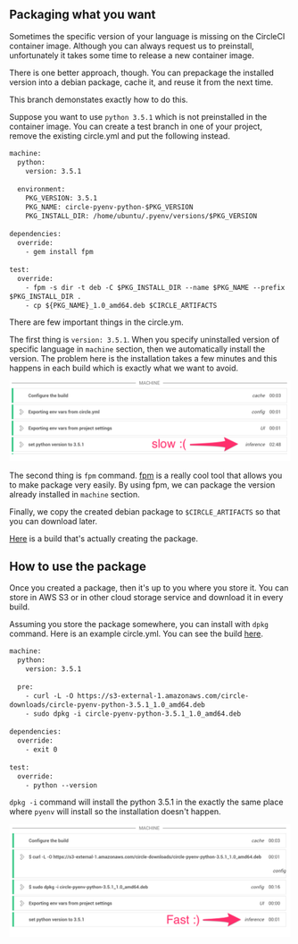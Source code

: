 ## Packaging what you want
Sometimes the specific version of your language is missing on the CircleCI container image. Although you can always request us to preinstall, unfortunately it takes some time to release a new container image.

There is one better approach, though. You can prepackage the installed version into a debian package, cache it, and reuse it from the next time.

This branch demonstates exactly how to do this.

Suppose you want to use `python 3.5.1` which is not preinstalled in the container image. You can create a test branch in one of your project, remove the existing circle.yml and put the following instead.

```
machine:
  python:
    version: 3.5.1
 
  environment:
    PKG_VERSION: 3.5.1
    PKG_NAME: circle-pyenv-python-$PKG_VERSION
    PKG_INSTALL_DIR: /home/ubuntu/.pyenv/versions/$PKG_VERSION

dependencies:
  override:
    - gem install fpm
 
test:
  override:
    - fpm -s dir -t deb -C $PKG_INSTALL_DIR --name $PKG_NAME --prefix $PKG_INSTALL_DIR .
    - cp ${PKG_NAME}_1.0_amd64.deb $CIRCLE_ARTIFACTS
```

There are few important things in the circle.ym.

The first thing is `version: 3.5.1`. When you specify uninstalled version of specific language in `machine` section, then we automatically install the version. The problem here is the installation takes a few minutes and this happens in each build which is exactly what we want to avoid.

![img1](./img1.png)

The second thing is `fpm` command. [fpm](https://github.com/jordansissel/fpm) is a really cool tool that allows you to make package very easily. By using fpm, we can package the version already installed in `machine` section.

Finally, we copy the created debian package to `$CIRCLE_ARTIFACTS` so that you can download later.

[Here](https://circleci.com/gh/kimh/circleci-build-recipies/100#artifacts) is a build that's actually creating the package.


## How to use the package
Once you created a package, then it's up to you where you store it. You can store in AWS S3 or in other cloud storage service and download it in every build.

Assuming you store the package somewhere, you can install with `dpkg` command. Here is an example circle.yml. You can see the build [here](https://circleci.com/gh/kimh/circleci-build-recipies/101).

```
machine:
  python:
    version: 3.5.1

  pre:
    - curl -L -O https://s3-external-1.amazonaws.com/circle-downloads/circle-pyenv-python-3.5.1_1.0_amd64.deb
    - sudo dpkg -i circle-pyenv-python-3.5.1_1.0_amd64.deb

dependencies:
  override:
    - exit 0

test:
  override:
    - python --version
```

`dpkg -i` command will install the python 3.5.1 in the exactly the same place where `pyenv` will install so the installation doesn't happen.

![img2](./img2.png)

